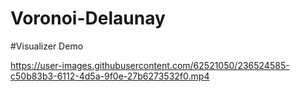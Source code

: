 # Voronoi-Delaunay
 
#Visualizer Demo

https://user-images.githubusercontent.com/62521050/236524585-c50b83b3-6112-4d5a-9f0e-27b6273532f0.mp4

